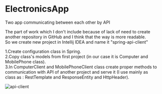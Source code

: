 # ElectronicsApp
Two app communicating between each other by API<br/>

The part of work which I don't include because of lack of need to create another repository in GitHub and I think that the way is more readable.<br/>So we create new project in Intellij IDEA and name it "spring-api-client"

1.Create configuration class in Spring.<br/>
2.Copy class's models from first project (in our case it is Computer and MobilePhone class).<br/>
3.In ComputerClient and MobilePhoneClient class create proper methods to communication with API of another project and serve it (I use mainly as class as : RestTemplate and ResponseEntity and HttpHeader).<br/>

![api-client](https://user-images.githubusercontent.com/46823541/174681603-eb0fc671-18fa-41cc-814b-c4954f7d727d.png)
